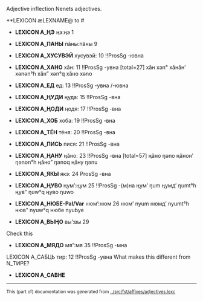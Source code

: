 Adjective inflection
Nenets  adjectives.

**LEXICON æLEXNAME@ to #


 * **LEXICON A_ҢЭ** ңэ:ңэ 1  

 * **LEXICON A_ПАНЫ** пӑны:пӑны 9 

 * **LEXICON A_ХУСУВЭЙ** хусувэй: 10 !!ProsSg -ювна


 * **LEXICON A_ХАНО** хӑн: 11 !!ProsSg -увна
[total=27]
хӑн xən°    хӑнӑн’ xənən°h        хӑнˮ xən°q     хӑно xəno


 * **LEXICON A_ЕД** ед: 13 !!ProsSg -увна /-ювна

 * **LEXICON A_ҢУДИ** ңуда: 15 !!ProsSg -вна


 * **LEXICON A_ҢОДИ** ңодя: 17 !!ProsSg -вна



 * **LEXICON A_ХОБ** хоба: 19 !!ProsSg -вна


 * **LEXICON A_ТЁН** тёня: 20 !!ProsSg -вна

 * **LEXICON A_ПИСЬ** пися: 21 !!ProsSg -вна

 * **LEXICON A_ҢАНУ** ңӑно: 23 !!ProsSg -вна
[total=57]
ңӑно ŋəno   ңӑнон’ ŋənon°h ңӑноˮ ŋənoq    ңӑну ŋənu

 * **LEXICON A_ЯКЫ** якэ: 24 ProsSg -вна

 * **LEXICON A_ҢУВО** ңумʼ:ңум 25 !!ProsSg -(м)на
ңум’ ŋum     ңумд’ ŋumt°h    ңувˮ ŋuw°q      ңуво ŋuwo


 * **LEXICON A_НЮБЕ-Pal/Var** нюмʼ:нюм 26
нюм’ nyum    нюмд’ nyumt°h   нювˮ nyuw°q     нюбе nyubye

 * **LEXICON A_ВЫҢО** выʼ:вы 29  


Check this


 * **LEXICON A_МЯДО** мяˮ:мя 35   !!ProsSg -мна

 LEXICON A_САБЦЬ тир: 12 !!ProsSg -увна
What makes this different from N_ТИРЕ?

 * **LEXICON A_САВНЕ** 







* * *
<small>This (part of) documentation was generated from [../src/fst/affixes/adjectives.lexc](http://github.com/giellalt/lang-yrk/blob/main/../src/fst/affixes/adjectives.lexc)</small>